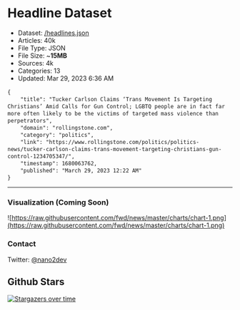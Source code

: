 # Headline Dataset

- Dataset: [/headlines.json](https://raw.githubusercontent.com/fwd/news/master/headlines.json) 
- Articles: 40k
- File Type: JSON
- File Size: ~**15MB**
- Sources: 4k
- Categories: 13
- Updated: Mar 29, 2023 6:36 AM

```
{
    "title": "Tucker Carlson Claims ‘Trans Movement Is Targeting Christians’ Amid Calls for Gun Control; LGBTQ people are in fact far more often likely to be the victims of targeted mass violence than perpetrators",
    "domain": "rollingstone.com",
    "category": "politics",
    "link": "https://www.rollingstone.com/politics/politics-news/tucker-carlson-claims-trans-movement-targeting-christians-gun-control-1234705347/",
    "timestamp": 1680063762,
    "published": "March 29, 2023 12:22 AM"
}
```

---

### Visualization (Coming Soon)

![https://raw.githubusercontent.com/fwd/news/master/charts/chart-1.png](https://raw.githubusercontent.com/fwd/news/master/charts/chart-1.png)

### Contact 

Twitter: [@nano2dev](https://twitter.com/nano2dev)

## Github Stars

[![Stargazers over time](https://starchart.cc/fwd/news.svg)](https://starchart.cc/fwd/news)
